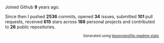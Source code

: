 Joined Github **9** years ago.

Since then I pushed **2536** commits, opened **34** issues, submitted **101** pull requests, received **615** stars across **188** personal projects and contributed to **26** public repositories.

<p align="right"><sub>Generated using <a href="https://github.com/marketplace/actions/profile-readme-stats">teoxoy/profile-readme-stats</a></sub></p>
